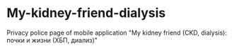 # My-kidney-friend-dialysis
Privacy police page of mobile application "My kidney friend (CKD, dialysis): почки и жизни (ХБП, диализ)"
